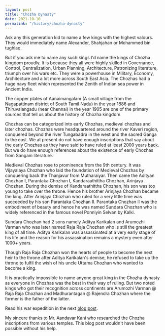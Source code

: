 ```yaml
---
layout: post
title: "Chozha Dynasty"
date: 2021-10-10
permalink: "/history/chozha-dynasty"
---
```


Ask any this generation kid to name a few kings with the highest valours. They would immediately name Alexander, Shahjahan or Mohammed bin tughlaq.

But if you ask me to name any such kings I'd name the kings of Chozha kingdom proudly. It is because they all were highly skilled in Governance, Control, Centralization, Urban Planning, Architecture, Patronizing literature, triumph over his wars etc. They were a powerhouse in Military, Economy, Architecture and a lot more across South East Asia. The Chozhas had a huge navy fleet which represented the Zenith of Indian sea power in Ancient India. 

<!--more-->

The copper plates of Aanaimangalam (A small village from the Nagapattinam district of South Tamil Nadu) in the year 1886 and Thiruvalangadu (near Chennai) in the year 1905 are one of the primary sources that tell us about the history of Chozha kingdom.

Chozhas can be categorized into early Chozhas, medieval chozhas and later chozhas. Chozhas were headquartered around the river Kaveri region, conquered beyond the river Tungabadra in the west and the sacred Ganga to the east. We at present do not have enough inscriptions that say about the early Chozhas as they have said to have ruled at least 2000 years back. But we do have enough references about the existence of early Chozhas from Sangam literature.

Medieval Chozhas rose to prominence from the 9th century. It was Vijayalaya Chozhan who laid the foundation of Medieval Chozhas by conquering back the Thanjavur from Mutharaiyar. Then came the Adityan Chozhan I, Parantaka Chozhan I, Kandaraathittha Chozhan, Arinjaya Chozhan. During the demise of Kandaraathittha Chozhan, his son was too young to take over the throne. Hence his brother Arinjaya Chozhan became the king. After Arinjaya Chozhan who ruled for a very little time was succeeded by his son Parantaka Chozhan II. Parantaka Chozhan II was the embodiment of beauty and hence he was named Sundara Chozhan who is widely referenced in the famous novel Ponniyin Selvan by Kalki.

Sundara Chozhan had 2 sons namely Aditya Karikalan and Arumozhi Varman who was later named Raja Raja Chozhan who is still the greatest king of all time. Aditya Karikalan was assassinated at a very early stage of his life and the reason for his assassination remains a mystery even after 1000+ years. 

Though Raja Raja Chozhan won the hearts of people to become the next heir to the throne after Aditya Karikalan's demise, he refused to take up the throne to fulfil the wish of his uncle Uttama Chozhan who wanted to become a king.

It is practically impossible to name anyone great king in the Chozha dynasty as everyone in Chozhas was the best in their way of ruling. But two noted kings who got their recognition across continents are Arumozhi Varman @ Raja Raja Chozhan and Madhurantagan  @ Rajendra Chozhan where the former is the father of the latter. 

Read his war expedition in the next [blog post](history/raja-raja-chozhan-war-expeditions).

My sincere thanks to Mr. Aandavar Kani who researched the Chozha inscriptions from various temples. This blog post wouldn't have been possible without his help.
